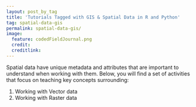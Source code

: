 ```yaml
---
layout: post_by_tag
title: 'Tutorials Tagged with GIS & Spatial Data in R and Python'
tag: spatial-data-gis
permalink: spatial-data-gis/
image:
  feature: codedFieldJournal.png
  credit: 
  creditlink: 
---
```


Spatial data have unique metadata and attributes that are important to understand when working with them. Below, you will find a set of activities that focus on teaching key concepts surrounding:

1. Working with Vector data
2. Working with Raster data

